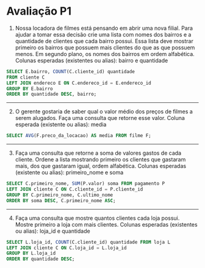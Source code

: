 # Avaliação P1

1. Nossa locadora de filmes está pensando em abrir uma nova filial. Para ajudar a tomar essa decisão crie uma lista com nomes dos bairros e a quantidade de clientes que cada bairro possui. Essa lista deve mostrar primeiro os bairros que possuem mais clientes do que as que possuem menos. Em segundo plano, os nomes dos bairros em ordem alfabética.
Colunas esperadas (existentes ou alias): bairro e quantidade

```sql
SELECT E.bairro, COUNT(C.cliente_id) quantidade
FROM cliente C
LEFT JOIN endereco E ON C.endereco_id = E.endereco_id
GROUP BY E.bairro
ORDER BY quantidade DESC, bairro;
```
---
2. O gerente gostaria de saber qual o valor médio dos preços de filmes a serem alugados.
Faça uma consulta que retorne esse valor.
Coluna esperada (existente ou alias): media

```sql
SELECT AVG(F.preco_da_locacao) AS media FROM filme F;
```
---
3. Faça uma consulta que retorne a soma de valores gastos de cada cliente.
Ordene a lista mostrando primeiro os clientes que gastaram mais, dos que gastaram igual, ordem alfabética.
Colunas esperadas (existente ou alias): primeiro_nome e soma
```sql
SELECT C.primeiro_nome, SUM(P.valor) soma FROM pagamento P
LEFT JOIN cliente C ON C.cliente_id = P.cliente_id
GROUP BY C.primeiro_nome, C.ultimo_nome
ORDER BY soma DESC, C.primeiro_nome ASC;
```
---
4. Faça uma consulta que mostre quantos clientes cada loja possui.
Mostre primeiro a loja com mais clientes.
Colunas esperadas (existentes ou alias): loja_id e quantidade
```sql
SELECT L.loja_id, COUNT(C.cliente_id) quantidade FROM loja L
LEFT JOIN cliente C ON C.loja_id = L.loja_id
GROUP BY L.loja_id
ORDER BY quantidade DESC;
```
<!--stackedit_data:
eyJoaXN0b3J5IjpbMTI5MjI0Mzg0LDE5NzYwNzkwNDNdfQ==
-->